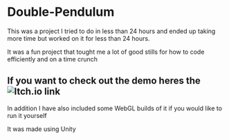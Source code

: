 # Double-Pendulum

This was a project I tried to do in less than 24 hours and ended up taking more time but worked on it for less than 24 hours. 

It was a fun project that tought me a lot of good stills for how to code efficiently and on a time crunch

## If you want to check out the demo heres the ![Itch.io](https://kmp3e.itch.io/double-pendulum) link
In addition I have also included some WebGL builds of it if you would like to run it yourself

It was made using Unity
